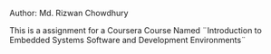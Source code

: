 
Author: Md. Rizwan Chowdhury

This is a assignment for a Coursera Course
Named ¨Introduction to Embedded Systems Software and Development Environments¨


